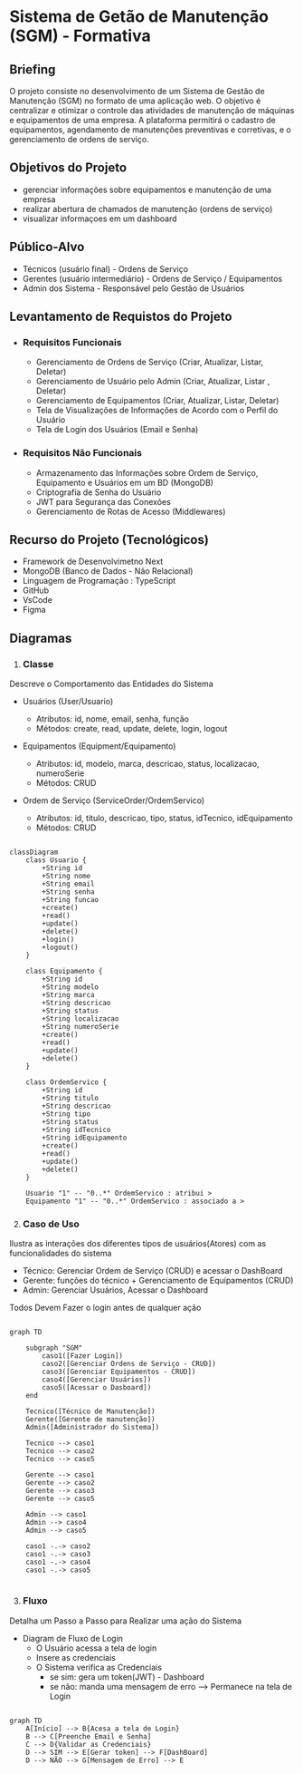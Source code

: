 # Sistema de Getão de Manutenção (SGM) - Formativa

## Briefing
O projeto consiste no desenvolvimento de um Sistema de Gestão de Manutenção (SGM) no formato de uma aplicação web. O objetivo é centralizar e otimizar o controle das atividades de manutenção de máquinas e equipamentos de uma empresa. A plataforma permitirá o cadastro de equipamentos, agendamento de manutenções preventivas e corretivas, e o gerenciamento de ordens de serviço.

## Objetivos do Projeto
- gerenciar informações sobre equipamentos e manutenção de uma empresa
- realizar abertura de chamados de manutenção (ordens de serviço)
- visualizar informaçoes em um dashboard

## Público-Alvo
- Técnicos (usuário final) - Ordens de Serviço
- Gerentes (usuário intermediário) - Ordens de Serviço / Equipamentos
- Admin dos Sistema - Responsável pelo Gestão de Usuários

## Levantamento de Requistos do Projeto
- ### Requisitos Funcionais
    - Gerenciamento de Ordens de Serviço (Criar, Atualizar, Listar, Deletar)
    - Gerenciamento de Usuário pelo Admin (Criar, Atualizar, Listar , Deletar)
    - Gerenciamento de Equipamentos (Criar, Atualizar, Listar, Deletar) 
    - Tela de Visualizações de Informações de Acordo com o Perfil do Usuário
    - Tela de Login dos Usuários (Email e Senha)

- ### Requisitos Não Funcionais
    - Armazenamento das Informações sobre Ordem de Serviço, Equipamento e Usuários em um BD (MongoDB)
    - Criptografia de Senha do Usuário 
    - JWT para Segurança das Conexões
    - Gerenciamento de Rotas de Acesso (Middlewares)

## Recurso do Projeto (Tecnológicos)
- Framework de Desenvolvimetno Next
- MongoDB (Banco de Dados - Não Relacional)
- Linguagem de Programação : TypeScript
- GitHub
- VsCode
- Figma

## Diagramas

1. ### Classe
Descreve o Comportamento das Entidades do Sistema
- Usuários (User/Usuario)
    - Atributos: id, nome, email, senha, função
    - Métodos: create, read, update, delete, login, logout

- Equipamentos (Equipment/Equipamento)
    - Atributos: id, modelo, marca, descricao, status, localizacao, numeroSerie
    - Métodos: CRUD

- Ordem de Serviço (ServiceOrder/OrdemServico)
    - Atributos: id, titulo, descricao, tipo, status, idTecnico, idEquipamento
    - Métodos: CRUD

```mermaid

classDiagram
    class Usuario {
        +String id
        +String nome
        +String email
        +String senha
        +String funcao
        +create()
        +read()
        +update()
        +delete()
        +login()
        +logout()
    }

    class Equipamento {
        +String id
        +String modelo
        +String marca
        +String descricao
        +String status
        +String localizacao
        +String numeroSerie
        +create()
        +read()
        +update()
        +delete()
    }

    class OrdemServico {
        +String id
        +String titulo
        +String descricao
        +String tipo
        +String status
        +String idTecnico
        +String idEquipamento
        +create()
        +read()
        +update()
        +delete()
    }

    Usuario "1" -- "0..*" OrdemServico : atribui >
    Equipamento "1" -- "0..*" OrdemServico : associado a >

```

2. ### Caso de Uso
Ilustra as interações dos diferentes tipos de usuários(Atores) com as funcionalidades do sistema
- Técnico: Gerenciar Ordem de Serviço (CRUD) e acessar o DashBoard
- Gerente: funções do técnico + Gerenciamento de Equipamentos (CRUD)
- Admin: Gerenciar Usuários, Acessar o Dashboard

Todos Devem Fazer o login antes de qualquer ação

```mermaid

graph TD 

    subgraph "SGM"
        caso1([Fazer Login])
        caso2([Gerenciar Ordens de Serviço - CRUD])
        caso3([Gerenciar Equipamentos - CRUD])
        caso4([Gerenciar Usuários])
        caso5([Acessar o Dasboard])
    end

    Tecnico([Técnico de Manutenção])
    Gerente([Gerente de manutenção])
    Admin([Administrador do Sistema])

    Tecnico --> caso1
    Tecnico --> caso2
    Tecnico --> caso5

    Gerente --> caso1
    Gerente --> caso2
    Gerente --> caso3
    Gerente --> caso5

    Admin --> caso1
    Admin --> caso4    
    Admin --> caso5   

    caso1 -.-> caso2 
    caso1 -.-> caso3 
    caso1 -.-> caso4 
    caso1 -.-> caso5


```

3. ### Fluxo
Detalha um Passo a Passo para Realizar uma ação do Sistema

- Diagram de Fluxo de Login
    - O Usuário acessa a tela de login
    - Insere as credenciais 
    - O Sistema verifica as Credenciais 
        - se sim: gera um token(JWT) - Dashboard
        - se não: manda uma mensagem de erro --> Permanece na tela de Login

```mermaid

graph TD 
    A[Início] --> B{Acesa a tela de Login}
    B --> C[Preenche Email e Senha]
    C --> D{Validar as Credenciais}
    D --> SIM --> E[Gerar token] --> F[DashBoard]
    D --> NÃO --> G[Mensagem de Erro] --> E

```